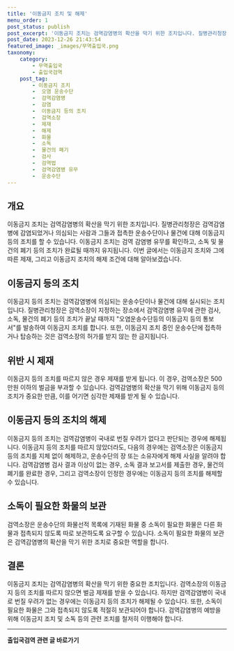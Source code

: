 ```yaml
---
title: '이동금지 조치 및 해제'
menu_order: 1
post_status: publish
post_excerpt: '이동금지 조치는 검역감염병의 확산을 막기 위한 조치입니다. 질병관리청장은 검역감염병에 감염되었거나 의심되는 사람과 그들과 접촉한 운송수단이나 물건에 대해 이동금지 등의 조치를 할 수 있습니다. 이동금지 조치는 검역 감염병 유무를 확인하고, 소독 및 물건의 폐기 등의 조치가 완료될 때까지 유지됩니다. 이번 글에서는 이동금지 조치와 그에 따른 제재, 그리고 이동금지 조치의 해제 조건에 대해 알아보겠습니다.'
post_date: 2023-12-26 21:43:54
featured_image: _images/무역출입국.png
taxonomy:
    category:
        - 무역출입국
        - 출입국검역
    post_tag:
        - 이동금지 조치
        -  오염 운송수단
        -  검역감염병
        -  감염
        -  이동금지 등의 조치
        -  검역소장
        -  제재
        -  해제
        -  화물
        -  소독
        -  물건의 폐기
        -  검사
        -  검역법
        -  검역감염병 유무
        -  운송수단
---
```



## 개요
이동금지 조치는 검역감염병의 확산을 막기 위한 조치입니다. 질병관리청장은 검역감염병에 감염되었거나 의심되는 사람과 그들과 접촉한 운송수단이나 물건에 대해 이동금지 등의 조치를 할 수 있습니다. 이동금지 조치는 검역 감염병 유무를 확인하고, 소독 및 물건의 폐기 등의 조치가 완료될 때까지 유지됩니다. 이번 글에서는 이동금지 조치와 그에 따른 제재, 그리고 이동금지 조치의 해제 조건에 대해 알아보겠습니다.

## 이동금지 등의 조치
이동금지 등의 조치는 검역감염병에 의심되는 운송수단이나 물건에 대해 실시되는 조치입니다. 질병관리청장은 검역소장이 지정하는 장소에서 검역감염병 유무에 관한 검사, 소독, 물건의 폐기 등의 조치가 끝날 때까지 "오염운송수단등의 이동금지 등의 통보서"를 발송하여 이동금지 조치를 합니다. 또한, 이동금지 조치 중인 운송수단에 접촉하거나 탑승하는 것은 검역소장의 허가를 받지 않는 한 금지됩니다.

## 위반 시 제재
이동금지 등의 조치를 따르지 않은 경우 제재를 받게 됩니다. 이 경우, 검역소장은 500만원 이하의 벌금을 부과할 수 있습니다. 검역감염병의 확산을 막기 위해 이동금지 등의 조치가 중요한 만큼, 이를 어기면 심각한 제재를 받게 될 수 있습니다.

## 이동금지 등의 조치의 해제
이동금지 등의 조치는 검역감염병이 국내로 번질 우려가 없다고 판단되는 경우에 해제됩니다. 이동금지 등의 조치를 따르지 않았더라도, 다음의 경우에는 검역소장은 이동금지 등의 조치를 지체 없이 해제하고, 운송수단의 장 또는 소유자에게 해제 사실을 알려야 합니다. 검역감염병 검사 결과 이상이 없는 경우, 소독 결과 보고서를 제출한 경우, 물건의 폐기를 완료한 경우, 그리고 검역소장이 인정한 경우에는 이동금지 등의 조치를 해제할 수 있습니다.

## 소독이 필요한 화물의 보관
검역소장은 운송수단의 화물선적 목록에 기재된 화물 중 소독이 필요한 화물은 다른 화물과 접촉되지 않도록 따로 보관하도록 요구할 수 있습니다. 소독이 필요한 화물의 보관은 검역감염병의 확산을 막기 위한 조치로 중요한 역할을 합니다.

## 결론
이동금지 조치는 검역감염병의 확산을 막기 위한 중요한 조치입니다. 검역소장의 이동금지 등의 조치를 따르지 않으면 벌금 제재를 받을 수 있습니다. 하지만 검역감염병이 국내로 번질 우려가 없는 경우에는 이동금지 등의 조치가 해제될 수 있습니다. 또한, 소독이 필요한 화물은 그와 접촉되지 않도록 적절히 보관되어야 합니다. 검역감염병의 예방을 위해 이동금지 조치 및 소독 등의 관련 조치를 철저히 이행해야 합니다.
<!-- wp:separator -->
<hr class="wp-block-separator has-alpha-channel-opacity"/>
<!-- /wp:separator -->

<!-- wp:group {"backgroundColor":"base","layout":{"type":"constrained"}} -->
<div class="wp-block-group has-base-background-color has-background"><!-- wp:paragraph {"align":"center","fontSize":"medium"} -->
<p class="has-text-align-center has-large-font-size"><strong>출입국검역 관련 글 바로가기</strong></p>
<!-- /wp:paragraph -->


<!-- wp:latest-posts
{"categories":[{"id":14934,"count":19,"description":"","link":"https://uknowlaw.com/category/%ec%b6%9c%ec%9e%85%ea%b5%ad%ea%b2%80%ec%97%ad/","name":"출입국검역","slug":"출입국검역","taxonomy":"category","parent":0,"meta":[],"_links":{"self":[{"href":"https://uknowlaw.com/wp-json/wp/v2/categories/14934"}],"collection":[{"href":"https://uknowlaw.com/wp-json/wp/v2/categories"}],"about":[{"href":"https://uknowlaw.com/wp-json/wp/v2/taxonomies/category"}],"wp:post_type":[{"href":"https://uknowlaw.com/wp-json/wp/v2/posts?categories=14934"}],"curies":[{"name":"wp","href":"https://api.w.org/{rel}","templated":true}]}}],"postsToShow":100,"excerptLength":28,"postLayout":"grid","columns":2,"featuredImageAlign":"left","featuredImageSizeSlug":"large","fontSize":"small"} /--></div>
<!-- /wp:group -->